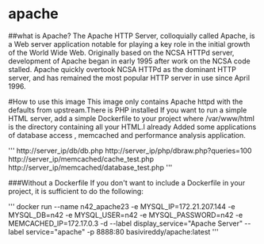 # apache

##what is  Apache?
The Apache HTTP Server, colloquially called Apache, is a Web server application notable for playing a key role in the initial growth of the World Wide Web. Originally based on the NCSA HTTPd server, development of Apache began in early 1995 after work on the NCSA code stalled. Apache quickly overtook NCSA HTTPd as the dominant HTTP server, and has remained the most popular HTTP server in use since April 1996.

#How to use this image
This image only contains Apache httpd with the defaults from upstream.There is PHP installed
 If you want to run a simple HTML server, add a simple Dockerfile to your project where /var/www/html  is the directory containing all your HTML.I already Added some applications of database access , memcached and performance analysis application.
 
 '''
  http://server_ip/db/db.php
	http://server_ip/php/dbraw.php?queries=100
	http://server_ip/memcached/cache_test.php
  http://server_ip/memcached/database_test.php
'''

###Without a Dockerfile
If you don't want to include a Dockerfile in your project, it is sufficient to do the following:

'''
docker run --name n42_apache23  -e MYSQL_IP=172.21.207.144  -e MYSQL_DB=n42 -e MYSQL_USER=n42  -e MYSQL_PASSWORD=n42  -e MEMCACHED_IP=172.17.0.3 -d --label display_service="Apache Server" --label service="apache" -p 8888:80 basivireddy/apache:latest
'''
